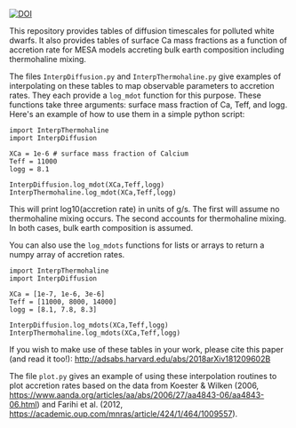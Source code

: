 
[![DOI](https://zenodo.org/badge/DOI/10.5281/zenodo.2367174.svg)](https://doi.org/10.5281/zenodo.2367174)

This repository provides tables of diffusion timescales for polluted white dwarfs.
It also provides tables of surface Ca mass fractions as a function of accretion rate for MESA models accreting bulk earth composition including thermohaline mixing.

The files `InterpDiffusion.py` and `InterpThermohaline.py` give examples of interpolating on these tables to map observable parameters to accretion rates. They each provide a `log_mdot` function for this purpose. These functions take three arguments: surface mass fraction of Ca, Teff, and logg. Here's an example of how to use them in a simple python script:

	import InterpThermohaline
	import InterpDiffusion
	
	XCa = 1e-6 # surface mass fraction of Calcium
	Teff = 11000
	logg = 8.1
	
	InterpDiffusion.log_mdot(XCa,Teff,logg)
	InterpThermohaline.log_mdot(XCa,Teff,logg)
	
This will print log10(accretion rate) in units of g/s. The first will assume no thermohaline mixing occurs. The second accounts for thermohaline mixing. In both cases, bulk earth composition is assumed.

You can also use the `log_mdots` functions for lists or arrays to return a numpy array of accretion rates.

	import InterpThermohaline
	import InterpDiffusion
	
	XCa = [1e-7, 1e-6, 3e-6]
	Teff = [11000, 8000, 14000]
	logg = [8.1, 7.8, 8.3]
	
	InterpDiffusion.log_mdots(XCa,Teff,logg)
	InterpThermohaline.log_mdots(XCa,Teff,logg)

If you wish to make use of these tables in your work, please cite this paper (and read it too!): http://adsabs.harvard.edu/abs/2018arXiv181209602B


The file `plot.py` gives an example of using these interpolation routines to plot accretion rates based on the data from Koester & Wilken (2006, https://www.aanda.org/articles/aa/abs/2006/27/aa4843-06/aa4843-06.html) and Farihi et al. (2012, https://academic.oup.com/mnras/article/424/1/464/1009557).
